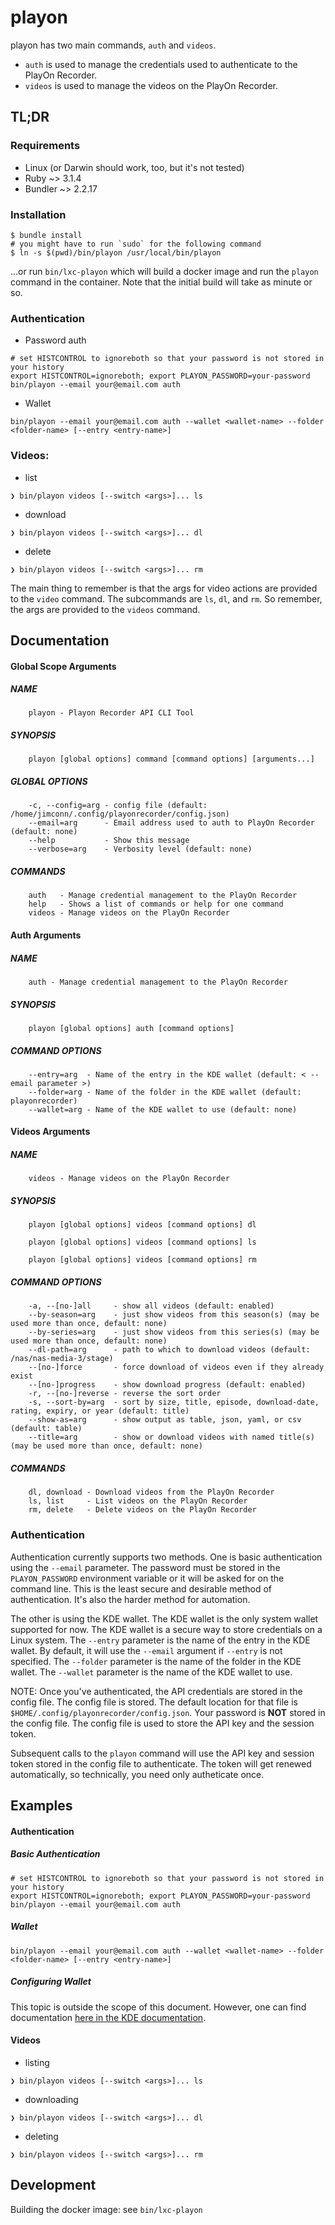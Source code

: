 # playon

playon has two main commands, `auth` and `videos`.

* `auth` is used to manage the credentials used to authenticate to the PlayOn Recorder.
* `videos` is used to manage the videos on the PlayOn Recorder.

## TL;DR

### Requirements

* Linux (or Darwin should work, too, but it's not tested)
* Ruby ~> 3.1.4
* Bundler ~> 2.2.17

### Installation

```
$ bundle install
# you might have to run `sudo` for the following command
$ ln -s $(pwd)/bin/playon /usr/local/bin/playon
```

...or run `bin/lxc-playon` which will build a docker image and run 
the `playon` command in the container. Note that the initial build will take as minute or so.

### Authentication

* Password auth
```
# set HISTCONTROL to ignoreboth so that your password is not stored in your history
export HISTCONTROL=ignoreboth; export PLAYON_PASSWORD=your-password
bin/playon --email your@email.com auth
```
  * Wallet

```
bin/playon --email your@email.com auth --wallet <wallet-name> --folder <folder-name> [--entry <entry-name>]
```

### Videos:

* list
```
❯ bin/playon videos [--switch <args>]... ls
```
* download
```
❯ bin/playon videos [--switch <args>]... dl
```
* delete
```
❯ bin/playon videos [--switch <args>]... rm
```

The main thing to remember is that the args for video actions are provided to the `video` command.
The subcommands are `ls`, `dl`, and `rm`. So remember, the args are provided to the `videos` command.

## Documentation

#### Global Scope Arguments

##### NAME
```
    playon - Playon Recorder API CLI Tool
```

##### SYNOPSIS
```
    playon [global options] command [command options] [arguments...]
```

##### GLOBAL OPTIONS
```
    -c, --config=arg - config file (default: /home/jimconn/.config/playonrecorder/config.json)
    --email=arg      - Email address used to auth to PlayOn Recorder (default: none)
    --help           - Show this message
    --verbose=arg    - Verbosity level (default: none)
```

##### COMMANDS
```
    auth   - Manage credential management to the PlayOn Recorder
    help   - Shows a list of commands or help for one command
    videos - Manage videos on the PlayOn Recorder
```

#### Auth Arguments

##### NAME
```
    auth - Manage credential management to the PlayOn Recorder
```

##### SYNOPSIS
```
    playon [global options] auth [command options]

```

##### COMMAND OPTIONS
```
    --entry=arg  - Name of the entry in the KDE wallet (default: < --email parameter >)
    --folder=arg - Name of the folder in the KDE wallet (default: playonrecorder)
    --wallet=arg - Name of the KDE wallet to use (default: none)
```

#### Videos Arguments

##### NAME
```
    videos - Manage videos on the PlayOn Recorder
```

##### SYNOPSIS
```
    playon [global options] videos [command options] dl

    playon [global options] videos [command options] ls

    playon [global options] videos [command options] rm
```

##### COMMAND OPTIONS
```
    -a, --[no-]all     - show all videos (default: enabled)
    --by-season=arg    - just show videos from this season(s) (may be used more than once, default: none)
    --by-series=arg    - just show videos from this series(s) (may be used more than once, default: none)
    --dl-path=arg      - path to which to download videos (default: /nas/nas-media-3/stage)
    --[no-]force       - force download of videos even if they already exist
    --[no-]progress    - show download progress (default: enabled)
    -r, --[no-]reverse - reverse the sort order
    -s, --sort-by=arg  - sort by size, title, episode, download-date, rating, expiry, or year (default: title)
    --show-as=arg      - show output as table, json, yaml, or csv (default: table)
    --title=arg        - show or download videos with named title(s) (may be used more than once, default: none)
```

##### COMMANDS
```
    dl, download - Download videos from the PlayOn Recorder
    ls, list     - List videos on the PlayOn Recorder
    rm, delete   - Delete videos on the PlayOn Recorder
```

### Authentication

Authentication currently supports two methods. One is basic authentication using the `--email` parameter.
The password must be stored in the `PLAYON_PASSWORD` environment variable or it will be asked for on the
command line. This is the least secure and desirable method of authentication. It's also the harder method
for automation.

The other is using the KDE wallet.  The KDE wallet is the only system wallet supported for now. The KDE
wallet is a secure way to store credentials on a Linux system. The `--entry` parameter is the name of the
entry in the KDE wallet. By default, it will use the `--email` argument if `--entry` is not specified.
The `--folder` parameter is the name of the folder in the KDE wallet. The `--wallet`
parameter is the name of the KDE wallet to use.

NOTE: Once you've authenticated, the API credentials are stored in the config file. The config file is
stored. The default location for that file is `$HOME/.config/playonrecorder/config.json`. Your password
is **NOT** stored in the config file. The config file is used to store the API key and the session token.

Subsequent calls to the `playon` command will use the API key and session token stored in the config file
to authenticate. The token will get renewed automatically, so technically, you need only autheticate once.

## Examples

#### Authentication

##### Basic Authentication
```
# set HISTCONTROL to ignoreboth so that your password is not stored in your history
export HISTCONTROL=ignoreboth; export PLAYON_PASSWORD=your-password
bin/playon --email your@email.com auth
```

##### Wallet

```
bin/playon --email your@email.com auth --wallet <wallet-name> --folder <folder-name> [--entry <entry-name>]
```

##### Configuring Wallet

This topic is outside the scope of this document. However, one can find documentation [here in the KDE documentation](https://docs.kde.org/stable5/en/kwalletmanager/kwallet5/introduction.html).

#### Videos

* listing
```
❯ bin/playon videos [--switch <args>]... ls
```
* downloading
```
❯ bin/playon videos [--switch <args>]... dl
```
* deleting
```
❯ bin/playon videos [--switch <args>]... rm
```


## Development

Building the docker image: see `bin/lxc-playon`
